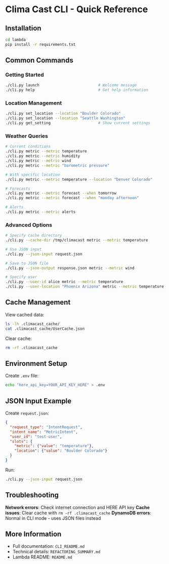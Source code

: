 # Clima Cast CLI - Quick Reference

## Installation

```bash
cd lambda
pip install -r requirements.txt
```

## Common Commands

### Getting Started
```bash
./cli.py launch                          # Welcome message
./cli.py help                            # Get help information
```

### Location Management
```bash
./cli.py set_location --location "Boulder Colorado"
./cli.py set_location --location "Seattle Washington"
./cli.py get_setting                     # Show current settings
```

### Weather Queries
```bash
# Current conditions
./cli.py metric --metric temperature
./cli.py metric --metric humidity
./cli.py metric --metric wind
./cli.py metric --metric "barometric pressure"

# With specific location
./cli.py metric --metric temperature --location "Denver Colorado"

# Forecasts
./cli.py metric --metric forecast --when tomorrow
./cli.py metric --metric forecast --when "monday afternoon"

# Alerts
./cli.py metric --metric alerts
```

### Advanced Options
```bash
# Specify cache directory
./cli.py --cache-dir /tmp/climacast metric --metric temperature

# Use JSON input
./cli.py --json-input request.json

# Save to JSON file
./cli.py --json-output response.json metric --metric wind

# Specify user
./cli.py --user-id alice metric --metric temperature
./cli.py --user-location "Phoenix Arizona" metric --metric temperature
```

## Cache Management

View cached data:
```bash
ls -lh .climacast_cache/
cat .climacast_cache/UserCache.json
```

Clear cache:
```bash
rm -rf .climacast_cache
```

## Environment Setup

Create `.env` file:
```bash
echo "here_api_key=YOUR_API_KEY_HERE" > .env
```

## JSON Input Example

Create `request.json`:
```json
{
  "request_type": "IntentRequest",
  "intent_name": "MetricIntent",
  "user_id": "test-user",
  "slots": {
    "metric": {"value": "temperature"},
    "location": {"value": "Boulder Colorado"}
  }
}
```

Run:
```bash
./cli.py --json-input request.json
```

## Troubleshooting

**Network errors**: Check internet connection and HERE API key
**Cache issues**: Clear cache with `rm -rf .climacast_cache`
**DynamoDB errors**: Normal in CLI mode - uses JSON files instead

## More Information

- Full documentation: `CLI_README.md`
- Technical details: `REFACTORING_SUMMARY.md`
- Lambda README: `README.md`

